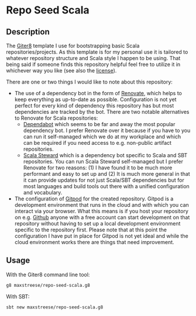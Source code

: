 # Repo Seed Scala

## Description

The [Giter8](http://www.foundweekends.org/giter8/) template I use for bootstrapping basic Scala repositories/projects.
As this template is for my personal use it is tailored to whatever repository structure and Scala style I happen to
be using. That being said if someone finds this repository helpful feel free to utilize it in whichever way you like
(see also the [license](license)).

There are one or two things I would like to note about this repository:
* The use of a dependency bot in the form of [Renovate](https://github.com/renovatebot/renovate), which helps to keep
  everything as up-to-date as possible. Configuration is not yet perfect for every kind of dependency this repository
  has but most dependencies are tracked by the bot. There are two notable alternatives to Renovate for Scala
  repositories:
  * [Dependabot](https://dependabot.com/) which seems to be far and away the most popular dependency bot. I prefer
    Renovate over it because if you have to you can run it self-managed which we do at my workplace and which can
    be required if you need access to e.g. non-public artifact repositories.
  * [Scala Steward](https://github.com/scala-steward-org/scala-steward) which is a dependency bot specific to Scala
    and SBT repositories. You can run Scala Steward self-managed but I prefer Renovate for two reasons: (1) I have
    found it to be much more performant and easy to set up and (2) It is much more general in that it can provide
    updates for not just Scala/SBT dependencies but for most languages and build tools out there with a unified
    configuration and vocabulary.
* The configuration of [Gitpod](https://www.gitpod.io/) for the created repository. Gitpod is a development environment
  that runs in the cloud and with which you can interact via your browser. What this means is if you host your
  repository on e.g. [Github](https://github.com/) anyone with a free account can start development on that repository
  without having to set up a local development environment specific to the repository first. Please note that at this
  point the configuration I have put in place for Gitpod is not yet ideal and while the cloud environment works there
  are things that need improvement.

## Usage

With the Giter8 command line tool:
```bash
g8 maxstreese/repo-seed-scala.g8
```

With SBT:
```bash
sbt new maxstreese/repo-seed-scala.g8
```
